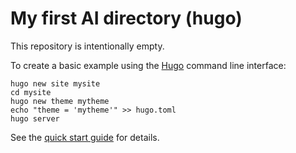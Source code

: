 # My first AI directory (hugo)

This repository is intentionally empty.

To create a basic example using the [Hugo](https://gohugo.io/) command line interface:

```text
hugo new site mysite
cd mysite
hugo new theme mytheme
echo "theme = 'mytheme'" >> hugo.toml
hugo server
```

See the [quick start guide](https://gohugo.io/getting-started/quick-start/) for details.
